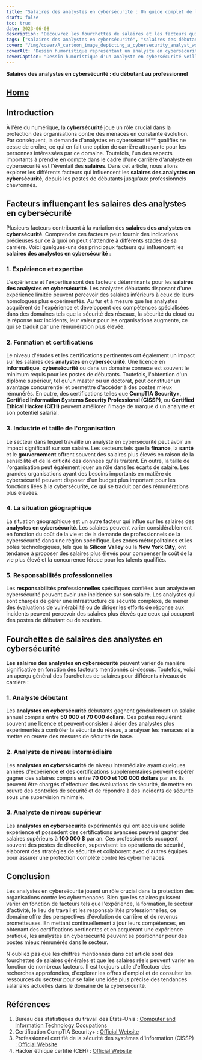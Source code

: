 ```yaml
---
title: "Salaires des analystes en cybersécurité : Un guide complet de la rémunération des débutants et des professionnels"
draft: false
toc: true
date: 2023-06-08
description: "Découvrez les fourchettes de salaires et les facteurs qui influencent les salaires des analystes en cybersécurité, depuis les postes de débutants jusqu'aux professionnels chevronnés."
tags: ["salaires des analystes en cybersécurité", "salaires des débutants", "salaires pro", "carrières en cybersécurité", "rémunération en matière de cybersécurité", "expérience et expertise", "formation et certifications", "impact de l'industrie sur les salaires", "la situation géographique", "responsabilités professionnelles", "analystes débutants", "analystes de niveau intermédiaire", "analystes de haut niveau", "l'évolution de carrière", "potentiel de gain", "marché de l'emploi dans le domaine de la cybersécurité", "tendances salariales", "certifications en cybersécurité", "Métiers de l'informatique", "facteurs de compensation", "industrie de la cybersécurité", "fourchettes de salaires", "aperçu du marché de l'emploi", "guide des salaires", "conseils de carrière", "tendances salariales dans la cybersécurité", "les professionnels de la cybersécurité", "postes d'analystes en sécurité", "Analyse du marché de l'emploi dans le domaine de la cybersécurité", "tendances salariales dans le domaine de la cybersécurité"]
cover: "/img/cover/A_cartoon_image_depicting_a_cybersecurity_analyst_working_a.png"
coverAlt: "Dessin humoristique représentant un analyste en cybersécurité travaillant sur un ordinateur, entouré d'icônes de verrouillage et de flux de données, symbolisant l'importance de la protection des actifs et des informations numériques."
coverCaption: "Dessin humoristique d'un analyste en cybersécurité veillant à la sécurité numérique, soulignant le rôle essentiel qu'il joue dans la protection des organisations contre les cybermenaces."
---
```


**Salaires des analystes en cybersécurité : du débutant au professionnel**

## [Home](/cyber-security-career-playbook-start/)

## Introduction

À l'ère du numérique, la **cybersécurité** joue un rôle crucial dans la protection des organisations contre des menaces en constante évolution. Par conséquent, la demande d'analystes en cybersécurité** qualifiés ne cesse de croître, ce qui en fait une option de carrière attrayante pour les personnes intéressées par ce domaine. Toutefois, l'un des aspects importants à prendre en compte dans le cadre d'une carrière d'analyste en cybersécurité est l'éventail des **salaires**. Dans cet article, nous allons explorer les différents facteurs qui influencent les **salaires des analystes en cybersécurité**, depuis les postes de débutants jusqu'aux professionnels chevronnés.

## Facteurs influençant les salaires des analystes en cybersécurité

Plusieurs facteurs contribuent à la variation des **salaires des analystes en cybersécurité**. Comprendre ces facteurs peut fournir des indications précieuses sur ce à quoi on peut s'attendre à différents stades de sa carrière. Voici quelques-uns des principaux facteurs qui influencent les **salaires des analystes en cybersécurité** :

### 1. Expérience et expertise

L'expérience et l'expertise sont des facteurs déterminants pour les **salaires des analystes en cybersécurité**. Les analystes débutants disposant d'une expérience limitée peuvent percevoir des salaires inférieurs à ceux de leurs homologues plus expérimentés. Au fur et à mesure que les analystes acquièrent de l'expérience et développent des compétences spécialisées dans des domaines tels que la sécurité des réseaux, la sécurité du cloud ou la réponse aux incidents, leur valeur pour les organisations augmente, ce qui se traduit par une rémunération plus élevée.

### 2. Formation et certifications

Le niveau d'études et les certifications pertinentes ont également un impact sur les salaires des **analystes en cybersécurité**. Une licence en **informatique**, **cybersécurité** ou dans un domaine connexe est souvent le minimum requis pour les postes de débutants. Toutefois, l'obtention d'un diplôme supérieur, tel qu'un master ou un doctorat, peut constituer un avantage concurrentiel et permettre d'accéder à des postes mieux rémunérés. En outre, des certifications telles que **CompTIA Security+**, **Certified Information Systems Security Professional (CISSP)**, ou **Certified Ethical Hacker (CEH)** peuvent améliorer l'image de marque d'un analyste et son potentiel salarial.

### 3. Industrie et taille de l'organisation

Le secteur dans lequel travaille un analyste en cybersécurité peut avoir un impact significatif sur son salaire. Les secteurs tels que la **finance**, la **santé** et le **gouvernement** offrent souvent des salaires plus élevés en raison de la sensibilité et de la criticité des données qu'ils traitent. En outre, la taille de l'organisation peut également jouer un rôle dans les écarts de salaire. Les grandes organisations ayant des besoins importants en matière de cybersécurité peuvent disposer d'un budget plus important pour les fonctions liées à la cybersécurité, ce qui se traduit par des rémunérations plus élevées.

### 4. La situation géographique

La situation géographique est un autre facteur qui influe sur les salaires des **analystes en cybersécurité**. Les salaires peuvent varier considérablement en fonction du coût de la vie et de la demande de professionnels de la cybersécurité dans une région spécifique. Les zones métropolitaines et les pôles technologiques, tels que la **Silicon Valley** ou la **New York City**, ont tendance à proposer des salaires plus élevés pour compenser le coût de la vie plus élevé et la concurrence féroce pour les talents qualifiés.

### 5. Responsabilités professionnelles

Les **responsabilités professionnelles** spécifiques confiées à un analyste en cybersécurité peuvent avoir une incidence sur son salaire. Les analystes qui sont chargés de gérer une infrastructure de sécurité complexe, de mener des évaluations de vulnérabilité ou de diriger les efforts de réponse aux incidents peuvent percevoir des salaires plus élevés que ceux qui occupent des postes de débutant ou de soutien.

## Fourchettes de salaires des analystes en cybersécurité

**Les salaires des analystes en cybersécurité** peuvent varier de manière significative en fonction des facteurs mentionnés ci-dessus. Toutefois, voici un aperçu général des fourchettes de salaires pour différents niveaux de carrière :

### 1. Analyste débutant

Les **analystes en cybersécurité** débutants gagnent généralement un salaire annuel compris entre **50 000 et 70 000 dollars**. Ces postes requièrent souvent une licence et peuvent consister à aider des analystes plus expérimentés à contrôler la sécurité du réseau, à analyser les menaces et à mettre en œuvre des mesures de sécurité de base.

### 2. Analyste de niveau intermédiaire

Les **analystes en cybersécurité** de niveau intermédiaire ayant quelques années d'expérience et des certifications supplémentaires peuvent espérer gagner des salaires compris entre **70 000 et 100 000 dollars** par an. Ils peuvent être chargés d'effectuer des évaluations de sécurité, de mettre en œuvre des contrôles de sécurité et de répondre à des incidents de sécurité sous une supervision minimale.

### 3. Analyste de niveau supérieur

Les **analystes en cybersécurité** expérimentés qui ont acquis une solide expérience et possèdent des certifications avancées peuvent gagner des salaires supérieurs à **100 000 $** par an. Ces professionnels occupent souvent des postes de direction, supervisent les opérations de sécurité, élaborent des stratégies de sécurité et collaborent avec d'autres équipes pour assurer une protection complète contre les cybermenaces.

## Conclusion

Les analystes en cybersécurité jouent un rôle crucial dans la protection des organisations contre les cybermenaces. Bien que les salaires puissent varier en fonction de facteurs tels que l'expérience, la formation, le secteur d'activité, le lieu de travail et les responsabilités professionnelles, ce domaine offre des perspectives d'évolution de carrière et de revenus prometteuses. En mettant continuellement à jour leurs compétences, en obtenant des certifications pertinentes et en acquérant une expérience pratique, les analystes en cybersécurité peuvent se positionner pour des postes mieux rémunérés dans le secteur.

N'oubliez pas que les chiffres mentionnés dans cet article sont des fourchettes de salaires générales et que les salaires réels peuvent varier en fonction de nombreux facteurs. Il est toujours utile d'effectuer des recherches approfondies, d'explorer les offres d'emploi et de consulter les ressources du secteur pour se faire une idée plus précise des tendances salariales actuelles dans le domaine de la cybersécurité.

## Références

1. Bureau des statistiques du travail des États-Unis : [Computer and Information Technology Occupations](https://www.bls.gov/ooh/computer-and-information-technology/home.htm)
2. Certification CompTIA Security+ : [Official Website](https://www.comptia.org/certifications/security)
3. Professionnel certifié de la sécurité des systèmes d'information (CISSP) : [Official Website](https://www.isc2.org/Certifications/CISSP)
4. Hacker éthique certifié (CEH) : [Official Website](https://www.eccouncil.org/programs/certified-ethical-hacker-ceh/)
